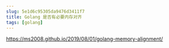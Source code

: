 ```yaml
---
slug: 5e1d6c95305da9476d3411f7
title: Golang 是否有必要内存对齐
tags: [golang]
---
```


https://ms2008.github.io/2019/08/01/golang-memory-alignment/
